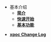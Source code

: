 - 基本介绍
  - [**简介**](/xpoc/readme.md)
  - [**快速开始**](/xpoc/QuickStart.md)
  - [**基本功能**](/xpoc/BasicFunction.md)

[//]: # (- 配置文件)

[//]: # (  - [**策略（strategies）**]&#40;/xpoc/config/strategies.md&#41;)

[//]: # (  - [**自定义命令参数（flag）**]&#40;/xpoc/config/flag.md&#41;)

[//]: # (  - [**插件（plugin）**]&#40;/xpoc/config/plugin.md&#41;)

[//]: # (  - [**模块（module）**]&#40;/xpoc/config/module.md&#41;)
- [**xpoc Change Log**](/xpoc/changeLog.md)
